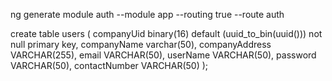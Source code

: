 ng generate module auth --module app --routing true --route auth

create table users (
    companyUid binary(16) default (uuid_to_bin(uuid())) not null primary key,
    companyName varchar(50),
    companyAddress VARCHAR(255),
    email VARCHAR(50),
    userName VARCHAR(50),
    password VARCHAR(50),
    contactNumber VARCHAR(50)
);